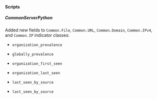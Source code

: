 
#### Scripts

##### CommonServerPython

Added new fields to `Common.File`, `Common.URL`, `Common.Domain`, `Common.IPv4`, and `Common.IP` indicator classes: 

- `organization_prevalence`

- `globally_prevalence`

- `organization_first_seen`

- `organization_last_seen`

- `last_seen_by_source`

- `last_seen_by_source`
